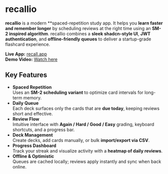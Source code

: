 # recallio

**recallio** is a modern **spaced-repetition study app. It helps you **learn faster and remember longer** by scheduling reviews at the right time using an **SM-2 inspired algorithm**. recallio combines a **sleek shadcn-style UI**, **JWT authentication**, and **offline-friendly queues** to deliver a startup-grade flashcard experience.

**Live App:** [recall.app](prod_link_here)  
**Demo Video:** [Watch here](demo_link_here)  

## Key Features

- **Spaced Repetition**  
  Uses an **SM-2 scheduling variant** to optimize card intervals for long-term memory.  
- **Daily Queue**  
  Each deck surfaces only the cards that are **due today**, keeping reviews short and effective.  
- **Review Flow**  
  Intuitive interface with **Again / Hard / Good / Easy** grading, keyboard shortcuts, and a progress bar.  
- **Deck Management**  
  Create decks, add cards manually, or bulk **import/export via CSV**.  
- **Progress Dashboard**  
  Track your streak and visualize activity with a **heatmap of daily reviews**.  
- **Offline & Optimistic**  
  Queues are cached locally; reviews apply instantly and sync when back online.  
